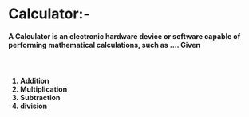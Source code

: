 # Calculator:- 
<h4>A Calculator is an electronic hardware device or software capable of performing mathematical calculations, such as .... Given</h4>
<br>
<h4>
<ol>
  <li>Addition</li>
  <li>Multiplication</li>
  <li>Subtraction</li>
  <li>division</li>
</ol>

</h4>

